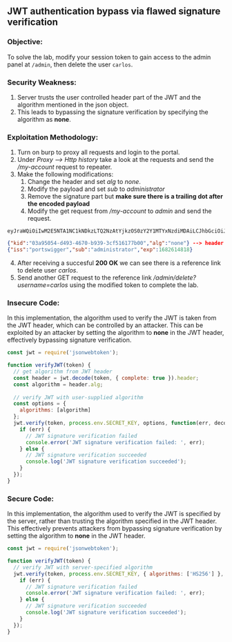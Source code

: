 
## JWT authentication bypass via flawed signature verification

### Objective:
To solve the lab, modify your session token to gain access to the admin panel at `/admin`, then delete the user `carlos`.

### Security Weakness:
1. Server trusts the user controlled header part of the JWT and the algorithm mentioned in the json object. 
2. This leads to bypassing the signature verification by specifying the algorithm as **none**.

### Exploitation Methodology:
1. Turn on burp to proxy all requests and login to the portal. 
2. Under *Proxy --> Http history* take a look at the requests and send the */my-account* request to repeater.
3. Make the following modifications:
	1. Change the header and set *alg* to *none*.
	2. Modify the payload and set *sub* to *administrator*
	3. Remove the signature part but **make sure there is a trailing dot after the encoded payload**
	4. Modify the get request from */my-account* to *admin* and send the request. 
```base64
eyJraWQiOiIwM2E5NTA1NC1kNDkzLTQ2NzAtYjkzOS0zY2Y1MTYxNzdiMDAiLCJhbGciOiJub25lIn0%3d.eyJpc3MiOiJwb3J0c3dpZ2dlciIsInN1YiI6ImFkbWluaXN0cmF0b3IiLCJleHAiOjE2ODI2MTQ4MTh9.
```
```json
{"kid":"03a95054-d493-4670-b939-3cf516177b00","alg":"none"} --> header
{"iss":"portswigger","sub":"administrator","exp":1682614818}
```
4. After receiving a succesful **200 OK** we can see there is a reference link to delete user *carlos*.
5. Send another GET request to the reference link */admin/delete?username=carlos*  using the modified token to complete the lab. 

### Insecure Code:
In this implementation, the algorithm used to verify the JWT is taken from the JWT header, which can be controlled by an attacker. This can be exploited by an attacker by setting the algorithm to **none** in the JWT header, effectively bypassing signature verification.
```javascript
const jwt = require('jsonwebtoken');

function verifyJWT(token) {
  // get algorithm from JWT header
  const header = jwt.decode(token, { complete: true }).header;
  const algorithm = header.alg;
  
  // verify JWT with user-supplied algorithm
  const options = {
    algorithms: [algorithm]
  };
  jwt.verify(token, process.env.SECRET_KEY, options, function(err, decoded) {
    if (err) {
      // JWT signature verification failed
      console.error('JWT signature verification failed: ', err);
    } else {
      // JWT signature verification succeeded
      console.log('JWT signature verification succeeded');
    }
  });
}
```

### Secure Code:
In this implementation, the algorithm used to verify the JWT is specified by the server, rather than trusting the algorithm specified in the JWT header. This effectively prevents attackers from bypassing signature verification by setting the algorithm to **none** in the JWT header.
```javascript
const jwt = require('jsonwebtoken');

function verifyJWT(token) {
  // verify JWT with server-specified algorithm
  jwt.verify(token, process.env.SECRET_KEY, { algorithms: ['HS256'] }, function(err, decoded) {
    if (err) {
      // JWT signature verification failed
      console.error('JWT signature verification failed: ', err);
    } else {
      // JWT signature verification succeeded
      console.log('JWT signature verification succeeded');
    }
  });
}
```
